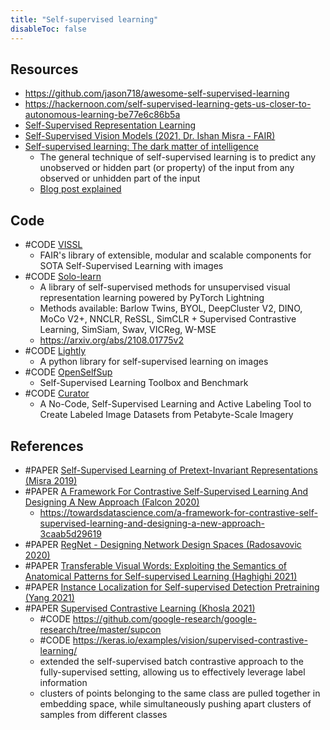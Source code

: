 ```yaml
---
title: "Self-supervised learning"
disableToc: false 
---
```


## Resources
- https://github.com/jason718/awesome-self-supervised-learning
- https://hackernoon.com/self-supervised-learning-gets-us-closer-to-autonomous-learning-be77e6c86b5a
- [Self-Supervised Representation Learning](https://lilianweng.github.io/lil-log/2019/11/10/self-supervised-learning.html)
- [Self-Supervised Vision Models (2021, Dr. Ishan Misra - FAIR)](https://www.youtube.com/watch?v=EXJmodhu4_4)
- [Self-supervised learning: The dark matter of intelligence](https://ai.facebook.com/blog/self-supervised-learning-the-dark-matter-of-intelligence/)
	- The general technique of self-supervised learning is to predict any unobserved or hidden part (or property) of the input from any observed or unhidden part of the input
	- [Blog post explained](https://www.youtube.com/watch?v=Ag1bw8MfHGQ&t=6s)
	
 
## Code
- #CODE [VISSL](https://github.com/facebookresearch/vissl)
	- FAIR's library of extensible, modular and scalable components for SOTA Self-Supervised Learning with images
- #CODE [Solo-learn](https://github.com/vturrisi/solo-learn)
	- A library of self-supervised methods for unsupervised visual representation learning powered by PyTorch Lightning
	- Methods available: Barlow Twins, BYOL, DeepCluster V2, DINO, MoCo V2+, NNCLR, ReSSL, SimCLR + Supervised Contrastive Learning, SimSiam, Swav, VICReg, W-MSE
	- https://arxiv.org/abs/2108.01775v2
- #CODE [Lightly](https://github.com/lightly-ai/lightly)
	- A python library for self-supervised learning on images
- #CODE [OpenSelfSup](https://github.com/open-mmlab/OpenSelfSup)
	- Self-Supervised Learning Toolbox and Benchmark
- #CODE [Curator](https://github.com/spaceml-org/Self-Supervised-Learner)
	- A No-Code, Self-Supervised Learning and Active Labeling Tool to Create Labeled Image Datasets from Petabyte-Scale Imagery


## References
- #PAPER [Self-Supervised Learning of Pretext-Invariant Representations (Misra 2019)](https://arxiv.org/abs/1912.01991)
- #PAPER [A Framework For Contrastive Self-Supervised Learning And Designing A New Approach (Falcon 2020)](https://arxiv.org/abs/2009.00104)
	- https://towardsdatascience.com/a-framework-for-contrastive-self-supervised-learning-and-designing-a-new-approach-3caab5d29619
- #PAPER [RegNet - Designing Network Design Spaces (Radosavovic 2020)](https://arxiv.org/abs/2003.13678v1)
- #PAPER [Transferable Visual Words: Exploiting the Semantics of Anatomical Patterns for Self-supervised Learning (Haghighi 2021)](https://arxiv.org/abs/2102.10680)
- #PAPER [Instance Localization for Self-supervised Detection Pretraining (Yang 2021)](https://arxiv.org/abs/2102.08318)
- #PAPER [Supervised Contrastive Learning (Khosla 2021)](https://arxiv.org/abs/2004.11362)
	- #CODE https://github.com/google-research/google-research/tree/master/supcon
	- #CODE https://keras.io/examples/vision/supervised-contrastive-learning/
	- extended the self-supervised batch contrastive approach to the fully-supervised setting, allowing us to effectively leverage label information
	- clusters of points belonging to the same class are pulled together in embedding space, while simultaneously pushing apart clusters of samples from different classes
